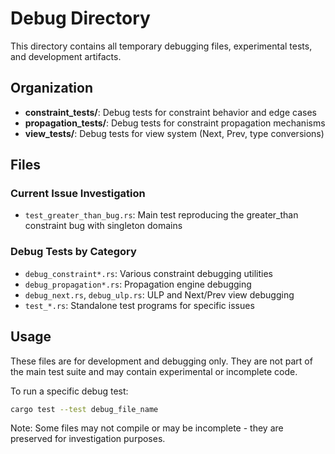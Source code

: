 # Debug Directory

This directory contains all temporary debugging files, experimental tests, and development artifacts.

## Organization

- **constraint_tests/**: Debug tests for constraint behavior and edge cases
- **propagation_tests/**: Debug tests for constraint propagation mechanisms  
- **view_tests/**: Debug tests for view system (Next, Prev, type conversions)

## Files

### Current Issue Investigation
- `test_greater_than_bug.rs`: Main test reproducing the greater_than constraint bug with singleton domains

### Debug Tests by Category
- `debug_constraint*.rs`: Various constraint debugging utilities
- `debug_propagation*.rs`: Propagation engine debugging
- `debug_next.rs`, `debug_ulp.rs`: ULP and Next/Prev view debugging
- `test_*.rs`: Standalone test programs for specific issues

## Usage

These files are for development and debugging only. They are not part of the main test suite and may contain experimental or incomplete code.

To run a specific debug test:
```bash
cargo test --test debug_file_name
```

Note: Some files may not compile or may be incomplete - they are preserved for investigation purposes.
